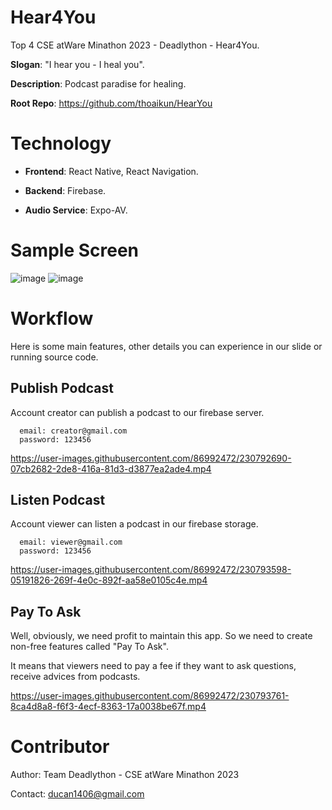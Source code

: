 # Hear4You

Top 4 CSE atWare Minathon 2023 - Deadlython - Hear4You.

**Slogan**: "I hear you - I heal you".

**Description**: Podcast paradise for healing.

**Root Repo**: https://github.com/thoaikun/HearYou

# Technology

* **Frontend**: React Native, React Navigation.

* **Backend**: Firebase.

* **Audio Service**: Expo-AV.

# Sample Screen

![image](https://user-images.githubusercontent.com/86992472/230792904-463e120b-f91e-499f-8077-f1eb49d8de65.png) ![image](https://user-images.githubusercontent.com/86992472/230792919-f72c1a48-9d76-4a3e-86a0-3030456f11f1.png)

# Workflow

Here is some main features, other details you can experience in our slide or running source code.

## Publish Podcast

Account creator can publish a podcast to our firebase server.

```
  email: creator@gmail.com
  password: 123456
```

https://user-images.githubusercontent.com/86992472/230792690-07cb2682-2de8-416a-81d3-d3877ea2ade4.mp4

## Listen Podcast

Account viewer can listen a podcast in our firebase storage.

```
  email: viewer@gmail.com
  password: 123456
```


https://user-images.githubusercontent.com/86992472/230793598-05191826-269f-4e0c-892f-aa58e0105c4e.mp4

## Pay To Ask

Well, obviously, we need profit to maintain this app. So we need to create non-free features called "Pay To Ask".

It means that viewers need to pay a fee if they want to ask questions, receive advices from podcasts.

https://user-images.githubusercontent.com/86992472/230793761-8ca4d8a8-f6f3-4ecf-8363-17a0038be67f.mp4

# Contributor

Author: Team Deadlython - CSE atWare Minathon 2023

Contact: ducan1406@gmail.com


